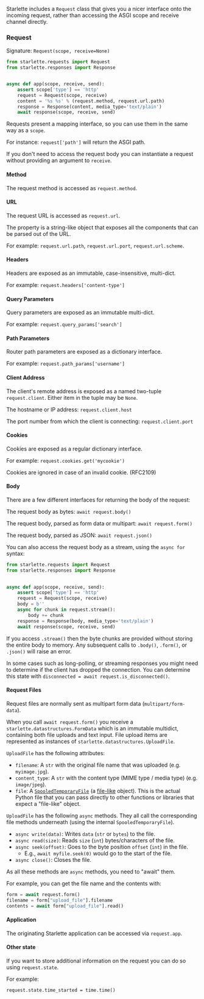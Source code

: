 
Starlette includes a `Request` class that gives you a nicer interface onto
the incoming request, rather than accessing the ASGI scope and receive channel directly.

### Request

Signature: `Request(scope, receive=None)`

```python
from starlette.requests import Request
from starlette.responses import Response


async def app(scope, receive, send):
    assert scope['type'] == 'http'
    request = Request(scope, receive)
    content = '%s %s' % (request.method, request.url.path)
    response = Response(content, media_type='text/plain')
    await response(scope, receive, send)
```

Requests present a mapping interface, so you can use them in the same
way as a `scope`.

For instance: `request['path']` will return the ASGI path.

If you don't need to access the request body you can instantiate a request
without providing an argument to `receive`.

#### Method

The request method is accessed as `request.method`.

#### URL

The request URL is accessed as `request.url`.

The property is a string-like object that exposes all the
components that can be parsed out of the URL.

For example: `request.url.path`, `request.url.port`, `request.url.scheme`.

#### Headers

Headers are exposed as an immutable, case-insensitive, multi-dict.

For example: `request.headers['content-type']`

#### Query Parameters

Query parameters are exposed as an immutable multi-dict.

For example: `request.query_params['search']`

#### Path Parameters

Router path parameters are exposed as a dictionary interface.

For example: `request.path_params['username']`

#### Client Address

The client's remote address is exposed as a named two-tuple `request.client`.
Either item in the tuple may be `None`.

The hostname or IP address: `request.client.host`

The port number from which the client is connecting: `request.client.port`

#### Cookies

Cookies are exposed as a regular dictionary interface.

For example: `request.cookies.get('mycookie')`

Cookies are ignored in case of an invalid cookie. (RFC2109)

#### Body

There are a few different interfaces for returning the body of the request:

The request body as bytes: `await request.body()`

The request body, parsed as form data or multipart: `await request.form()`

The request body, parsed as JSON: `await request.json()`

You can also access the request body as a stream, using the `async for` syntax:

```python
from starlette.requests import Request
from starlette.responses import Response

    
async def app(scope, receive, send):
    assert scope['type'] == 'http'
    request = Request(scope, receive)
    body = b''
    async for chunk in request.stream():
        body += chunk
    response = Response(body, media_type='text/plain')
    await response(scope, receive, send)
```

If you access `.stream()` then the byte chunks are provided without storing
the entire body to memory. Any subsequent calls to `.body()`, `.form()`, or `.json()`
will raise an error.

In some cases such as long-polling, or streaming responses you might need to
determine if the client has dropped the connection. You can determine this
state with `disconnected = await request.is_disconnected()`.

#### Request Files

Request files are normally sent as multipart form data (`multipart/form-data`).

When you call `await request.form()` you receive a `starlette.datastructures.FormData` which is an immutable
multidict, containing both file uploads and text input. File upload items are represented as instances of `starlette.datastructures.UploadFile`.

`UploadFile` has the following attributes:

* `filename`: A `str` with the original file name that was uploaded (e.g. `myimage.jpg`).
* `content_type`: A `str` with the content type (MIME type / media type) (e.g. `image/jpeg`).
* `file`: A <a href="https://docs.python.org/3/library/tempfile.html#tempfile.SpooledTemporaryFile" target="_blank">`SpooledTemporaryFile`</a> (a <a href="https://docs.python.org/3/glossary.html#term-file-like-object" target="_blank">file-like</a> object). This is the actual Python file that you can pass directly to other functions or libraries that expect a "file-like" object.


`UploadFile` has the following `async` methods. They all call the corresponding file methods underneath (using the internal `SpooledTemporaryFile`).

* `async write(data)`: Writes `data` (`str` or `bytes`) to the file.
* `async read(size)`: Reads `size` (`int`) bytes/characters of the file.
* `async seek(offset)`: Goes to the byte position `offset` (`int`) in the file.
    * E.g., `await myfile.seek(0)` would go to the start of the file.
* `async close()`: Closes the file.

As all these methods are `async` methods, you need to "await" them.

For example, you can get the file name and the contents with:

```python
form = await request.form()
filename = form["upload_file"].filename
contents = await form["upload_file"].read()
```

#### Application

The originating Starlette application can be accessed via `request.app`.

#### Other state

If you want to store additional information on the request you can do so
using `request.state`.

For example:

`request.state.time_started = time.time()`
